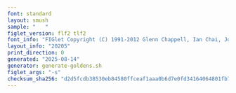 ```yaml
---
font: standard
layout: smush
sample: "   "
figlet_version: flf2 tlf2
font_info: "FIGlet Copyright (C) 1991-2012 Glenn Chappell, Ian Chai, John Cowan,"
layout_info: "20205"
print_direction: 0
generated: "2025-08-14"
generator: generate-goldens.sh
figlet_args: "-s"
checksum_sha256: "d2d5fcdb38530eb84580ffceaf1aaa0b6d7e0fd34164064801fb751f97ae0082"
---
```


```text
   
   
   
   
   
   
```
